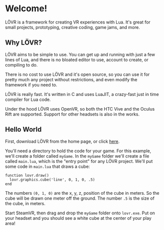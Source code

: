 <!--
category: guide
-->

Welcome!
===

LÖVR is a framework for creating VR experiences with Lua.  It's great for small projects,
prototyping, creative coding, game jams, and more.

Why LÖVR?
---

LÖVR aims to be simple to use.  You can get up and running with just a few lines of Lua,
and there is no bloated editor to use, account to create, or compiling to do.

There is no cost to use LÖVR and it's open source, so you can use it for pretty much any
project without restrictions, and even modify the framework if you need to.

LÖVR is really fast.  It's written in C and uses LuaJIT, a crazy-fast just in time compiler for Lua
code.

Under the hood LÖVR uses OpenVR, so both the HTC Vive and the Oculus Rift are supported.  Support
for other headsets is also in the works.

Hello World
---

First, download LÖVR from the home page, or click [here](http://bjornbyt.es/f/lovr.zip).

You'll need a directory to hold the code for your game.  For this example, we'll create a folder
called `myGame`.  In the `myGame` folder we'll create a file called `main.lua`, which is the "entry
point" for any LÖVR project.  We'll put some code in `main.lua` that draws a cube:

    function lovr.draw()
      lovr.graphics.cube('line', 0, 1, 0, .5)
    end

The numbers `(0, 1, 0)` are the x, y, z, position of the cube in meters.  So the cube will be drawn
one meter off the ground.  The number `.5` is the size of the cube, in meters.

Start SteamVR, then drag and drop the `myGame` folder onto `lovr.exe`.  Put on your headset and you
should see a white cube at the center of your play area!
